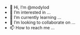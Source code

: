 - 👋 Hi, I’m @modylod
- 👀 I’m interested in ...
- 🌱 I’m currently learning ...
- 💞️ I’m looking to collaborate on ...
- 📫 How to reach me ...

<!---
modylod/modylod is a ✨ special ✨ repository because its `README.md` (this file) appears on your GitHub profile.
You can click the Preview link to take a look at your changes.
--->
